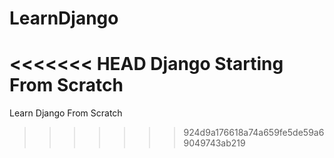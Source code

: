 # LearnDjango
<<<<<<< HEAD
Django Starting From Scratch
=======
Learn Django From Scratch
>>>>>>> 924d9a176618a74a659fe5de59a69049743ab219
